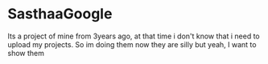 # SasthaaGoogle
Its a project of mine from 3years ago, at that time i don't know that i need to upload my projects. So im doing them now they are silly but yeah, I want to show them
